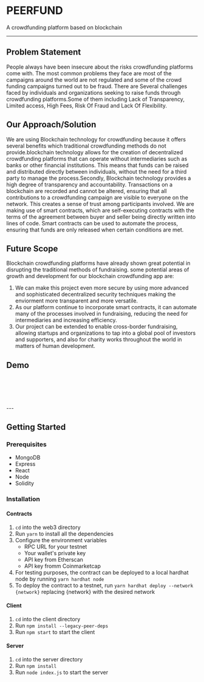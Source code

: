 # PEERFUND

A crowdfunding platform based on blockchain

---

## Problem Statement

People always have been insecure about the risks crowdfunding platforms come with. The most common problems they face are most of the campaigns around the world are not regulated and some of the crowd funding campaigns turned out to be fraud. There are Several challenges faced by individuals and organizations seeking to raise funds through crowdfunding platforms.Some of them including Lack of Transparency, Limited access, High Fees, Risk Of Fraud and Lack Of Flexibility.

## Our Approach/Solution

We are using Blockchain technology for crowdfunding because it offers several benefits which traditional crowdfunding methods do not provide.blockchain technology allows for the creation of decentralized crowdfunding platforms that can operate without intermediaries such as banks or other financial institutions. This means that funds can be raised and distributed directly between individuals, without the need for a third party to manage the process.Secondly, Blockchain technology provides a high degree of transparency and accountability. Transactions on a blockchain are recorded and cannot be altered, ensuring that all contributions to a crowdfunding campaign are visible to everyone on the network. This creates a sense of trust among participants involved.
We are making use of smart contracts, which are self-executing contracts with the terms of the agreement between buyer and seller being directly written into lines of code. Smart contracts can be used to automate the process, ensuring that funds are only released when certain conditions are met.

## Future Scope

Blockchain crowdfunding platforms have already shown great potential in disrupting the traditional methods of fundraising.
some potential areas of growth and development for our blockchain crowdfunding app are:

1. We can make this project even more secure by using more advanced and sophisticated decentralized security techniques making the enviorment more transparent and more versatile.
2. As our platform continue to incorporate smart contracts, it can automate many of the processes involved in fundraising, reducing the need for intermediaries and increasing efficiency.
3. Our project can be extended to enable cross-border fundraising, allowing startups and organizations to tap into a global pool of investors and supporters, and also for charity works throughout the world in matters of human development.

## Demo
<h1 align="center">
  <img src="./assets/landing2.png" alt="" style="border-radius: 20px;"/>
  <img src="./assets/add donation2.png" alt="" style="border-radius: 20px;"/>
  <img src="./assets/metamask2.png" alt="" style="border-radius: 20px;"/>
  <img src="./assets/sample donations2.png" alt="" style="border-radius: 20px;"/>
  <img src="./assets/userdetails.png" alt="" style="border-radius: 20px;"/>
  <img src="./assets/campaigns.png" alt="" style="border-radius: 20px;"/>
  <img src="./assets/register.png" alt="" style="border-radius: 20px;"/>
  <img src="./assets/relief22.png" alt="" style="border-radius: 20px;"/>
  <img src="./assets/share2.png" alt="" style="border-radius: 20px;"/>
</h1>
---

## Getting Started

### Prerequisites

- MongoDB
- Express
- React
- Node
- Solidity

### Installation

#### Contracts

1. `cd` into the web3 directory
2. Run `yarn` to install all the dependencies
3. Configure the environment variables
   - RPC URL for your testnet
   - Your wallet's private key
   - API key from Etherscan
   - API key fromm Coinmarketcap
4. For testing purposes, the contract can be deployed to a local hardhat node by running `yarn hardhat node`
5. To deploy the contract to a testnet, run `yarn hardhat deploy --network {network}` replacing {network} with the desired network

#### Client

1. `cd` into the client directory
2. Run `npm install --legacy-peer-deps`
3. Run `npm start` to start the client

#### Server

1. `cd` into the server directory
2. Run `npm install`
3. Run `node index.js` to start the server
